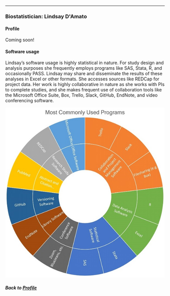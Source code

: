 ---
### Biostatistician: Lindsay D'Amato
#### Profile

Coming soon!
<br>

#### Software usage

Lindsay’s software usage is highly statistical in nature. For study design and analysis purposes she frequently employs programs like SAS, Stata, R, and occasionally PASS. Lindsay may share and disseminate the results of these analyses in Excel or other formats. She accesses sources like REDCap for project data. Her work is highly collaborative in nature as she works with PIs to complete studies, and she makes frequent use of collaboration tools like the Microsoft Office Suite, Box, Trello, Slack, GitHub, EndNote, and video conferencing software.

![](../../images/Biostatistician_SC.jpg)

##### Back to [Profile](index.md)
